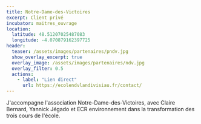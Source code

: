 ```yaml
---
title: Notre-Dame-des-Victoires
excerpt: Client privé
incubator: maitres_ouvrage
location:
  latitude: 48.51207025487083  
  longitude: -4.070879162397725
header:
  teaser: /assets/images/partenaires/pndv.jpg
  show_overlay_excerpt: true
  overlay_image: /assets/images/partenaires/ndv.jpg
  overlay_filter: 0.5
  actions:
    - label: "Lien direct"
      url: https://ecolendvlandivisiau.fr/contact/
---
```


J'accompagne l'association Notre-Dame-des-Victoires, avec Claire Bernard, Yannick Jégado et ECR environnement dans la transformation des trois cours de l'école.